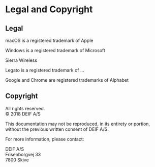 # Legal and Copyright

## Legal

macOS is a registered trademark of Apple

Windows is a registered trademark of Microsoft

Sierra Wireless

Legato is a registered trademark of ...

Google and Chrome are registered trademarks of Alphabet

## Copyright

All rights reserved.  
© 2018 DEIF A/S

This documentation may not be reproduced, in its entirety or portion, without the previous written consent of DEIF A/S.

For more information, please contact:

DEIF A/S  
Frisenborgvej 33  
7800 Skive



